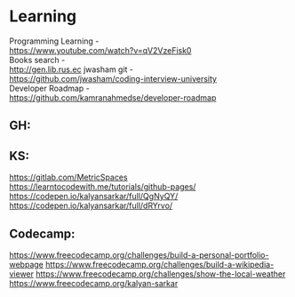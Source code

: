 # Learning
Programming Learning -                                                                                                         
https://www.youtube.com/watch?v=qV2VzeFisk0                                                                                    
Books search -                                                                                                                
http://gen.lib.rus.ec                                                                                                            jwasham git -                                                                                                                  
https://github.com/jwasham/coding-interview-university                                                                         
Developer Roadmap -                                                                                                             
https://github.com/kamranahmedse/developer-roadmap                                                                              
## GH:

## KS:
https://gitlab.com/MetricSpaces
https://learntocodewith.me/tutorials/github-pages/
https://codepen.io/kalyansarkar/full/QgNyQY/
https://codepen.io/kalyansarkar/full/dRYrvo/

## Codecamp:
https://www.freecodecamp.org/challenges/build-a-personal-portfolio-webpage
https://www.freecodecamp.org/challenges/build-a-wikipedia-viewer
https://www.freecodecamp.org/challenges/show-the-local-weather
https://www.freecodecamp.org/kalyan-sarkar


